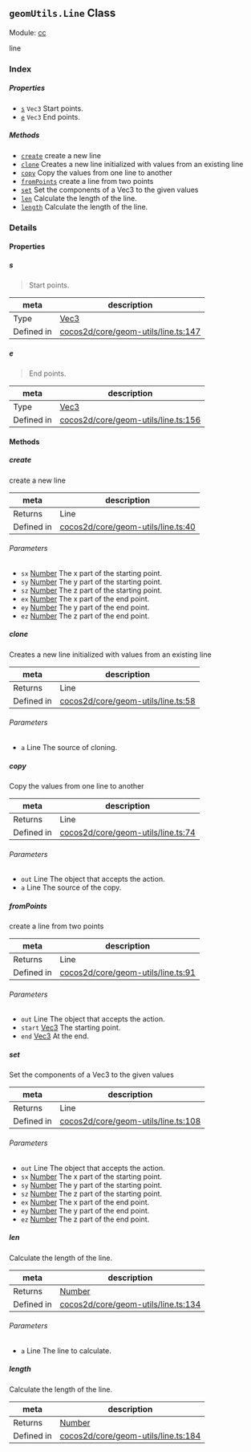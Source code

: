 ## `geomUtils.Line` Class



Module: [cc](../modules/cc.md)


line



### Index

##### Properties

  - [`s`](#s) `Vec3` Start points.
  - [`e`](#e) `Vec3` End points.



##### Methods

  - [`create`](#create) create a new line
  - [`clone`](#clone) Creates a new line initialized with values from an existing line
  - [`copy`](#copy) Copy the values from one line to another
  - [`fromPoints`](#frompoints) create a line from two points
  - [`set`](#set) Set the components of a Vec3 to the given values
  - [`len`](#len) Calculate the length of the line.
  - [`length`](#length) Calculate the length of the line.



### Details


#### Properties


##### s

> Start points.

| meta | description |
|------|-------------|
| Type | <a href="../classes/Vec3.html" class="crosslink">Vec3</a> |
| Defined in | [cocos2d/core/geom-utils/line.ts:147](https://github.com/cocos-creator/engine/blob/793ed1e41a1e981ef927cb5ecccb6f051f942b50/cocos2d/core/geom-utils/line.ts#L147) |



##### e

> End points.

| meta | description |
|------|-------------|
| Type | <a href="../classes/Vec3.html" class="crosslink">Vec3</a> |
| Defined in | [cocos2d/core/geom-utils/line.ts:156](https://github.com/cocos-creator/engine/blob/793ed1e41a1e981ef927cb5ecccb6f051f942b50/cocos2d/core/geom-utils/line.ts#L156) |






<!-- Method Block -->
#### Methods


##### create

create a new line

| meta | description |
|------|-------------|
| Returns | Line 
| Defined in | [cocos2d/core/geom-utils/line.ts:40](https://github.com/cocos-creator/engine/blob/793ed1e41a1e981ef927cb5ecccb6f051f942b50/cocos2d/core/geom-utils/line.ts#L40) |

###### Parameters
- `sx` <a href="https://developer.mozilla.org/en/JavaScript/Reference/Global_Objects/Number" class="crosslink external" target="_blank">Number</a> The x part of the starting point.
- `sy` <a href="https://developer.mozilla.org/en/JavaScript/Reference/Global_Objects/Number" class="crosslink external" target="_blank">Number</a> The y part of the starting point.
- `sz` <a href="https://developer.mozilla.org/en/JavaScript/Reference/Global_Objects/Number" class="crosslink external" target="_blank">Number</a> The z part of the starting point.
- `ex` <a href="https://developer.mozilla.org/en/JavaScript/Reference/Global_Objects/Number" class="crosslink external" target="_blank">Number</a> The x part of the end point.
- `ey` <a href="https://developer.mozilla.org/en/JavaScript/Reference/Global_Objects/Number" class="crosslink external" target="_blank">Number</a> The y part of the end point.
- `ez` <a href="https://developer.mozilla.org/en/JavaScript/Reference/Global_Objects/Number" class="crosslink external" target="_blank">Number</a> The z part of the end point.


##### clone

Creates a new line initialized with values from an existing line

| meta | description |
|------|-------------|
| Returns | Line 
| Defined in | [cocos2d/core/geom-utils/line.ts:58](https://github.com/cocos-creator/engine/blob/793ed1e41a1e981ef927cb5ecccb6f051f942b50/cocos2d/core/geom-utils/line.ts#L58) |

###### Parameters
- `a` Line The source of cloning.


##### copy

Copy the values from one line to another

| meta | description |
|------|-------------|
| Returns | Line 
| Defined in | [cocos2d/core/geom-utils/line.ts:74](https://github.com/cocos-creator/engine/blob/793ed1e41a1e981ef927cb5ecccb6f051f942b50/cocos2d/core/geom-utils/line.ts#L74) |

###### Parameters
- `out` Line The object that accepts the action.
- `a` Line The source of the copy.


##### fromPoints

create a line from two points

| meta | description |
|------|-------------|
| Returns | Line 
| Defined in | [cocos2d/core/geom-utils/line.ts:91](https://github.com/cocos-creator/engine/blob/793ed1e41a1e981ef927cb5ecccb6f051f942b50/cocos2d/core/geom-utils/line.ts#L91) |

###### Parameters
- `out` Line The object that accepts the action.
- `start` <a href="../classes/Vec3.html" class="crosslink">Vec3</a> The starting point.
- `end` <a href="../classes/Vec3.html" class="crosslink">Vec3</a> At the end.


##### set

Set the components of a Vec3 to the given values

| meta | description |
|------|-------------|
| Returns | Line 
| Defined in | [cocos2d/core/geom-utils/line.ts:108](https://github.com/cocos-creator/engine/blob/793ed1e41a1e981ef927cb5ecccb6f051f942b50/cocos2d/core/geom-utils/line.ts#L108) |

###### Parameters
- `out` Line The object that accepts the action.
- `sx` <a href="https://developer.mozilla.org/en/JavaScript/Reference/Global_Objects/Number" class="crosslink external" target="_blank">Number</a> The x part of the starting point.
- `sy` <a href="https://developer.mozilla.org/en/JavaScript/Reference/Global_Objects/Number" class="crosslink external" target="_blank">Number</a> The y part of the starting point.
- `sz` <a href="https://developer.mozilla.org/en/JavaScript/Reference/Global_Objects/Number" class="crosslink external" target="_blank">Number</a> The z part of the starting point.
- `ex` <a href="https://developer.mozilla.org/en/JavaScript/Reference/Global_Objects/Number" class="crosslink external" target="_blank">Number</a> The x part of the end point.
- `ey` <a href="https://developer.mozilla.org/en/JavaScript/Reference/Global_Objects/Number" class="crosslink external" target="_blank">Number</a> The y part of the end point.
- `ez` <a href="https://developer.mozilla.org/en/JavaScript/Reference/Global_Objects/Number" class="crosslink external" target="_blank">Number</a> The z part of the end point.


##### len

Calculate the length of the line.

| meta | description |
|------|-------------|
| Returns | <a href="https://developer.mozilla.org/en/JavaScript/Reference/Global_Objects/Number" class="crosslink external" target="_blank">Number</a> 
| Defined in | [cocos2d/core/geom-utils/line.ts:134](https://github.com/cocos-creator/engine/blob/793ed1e41a1e981ef927cb5ecccb6f051f942b50/cocos2d/core/geom-utils/line.ts#L134) |

###### Parameters
- `a` Line The line to calculate.


##### length

Calculate the length of the line.

| meta | description |
|------|-------------|
| Returns | <a href="https://developer.mozilla.org/en/JavaScript/Reference/Global_Objects/Number" class="crosslink external" target="_blank">Number</a> 
| Defined in | [cocos2d/core/geom-utils/line.ts:184](https://github.com/cocos-creator/engine/blob/793ed1e41a1e981ef927cb5ecccb6f051f942b50/cocos2d/core/geom-utils/line.ts#L184) |





